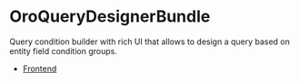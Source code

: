 OroQueryDesignerBundle
======================

Query condition builder with rich UI that allows to design a query based on entity field condition groups.

- [Frontend](./Resources/doc/frontend/index.md)
